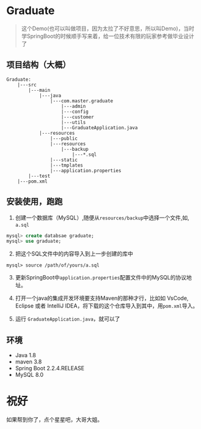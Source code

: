 # Graduate 

> 这个Demo(也可以叫做项目，因为太拉了不好意思，所以叫Demo)，当时学SpringBoot的时候顺手写来着，给一位技术有限的玩家参考做毕业设计了


## 项目结构（大概）

```
Graduate:
    |---src
        |---main
            |---java
                |---com.master.graduate
                    |---admin
                    |---config
                    |---customer
                    |---utils
                    |---GraduateApplication.java
            |---resources
                |---public
                |---resources
                    |---backup
                        |---*.sql
                |---static
                |---tmplates
                |---application.properties
        |---test
    |---pom.xml
```

## 安装使用，跑跑

1.  创建一个数据库（MySQL）,随便从`resources/backup`中选择一个文件,如, `a.sql`

```sql
mysql> create databsae graduate;
mysql> use graduate;
```

2. 把这个SQL文件中的内容导入到上一步创建的库中

```shell
mysql> source /path/of/yours/a.sql
```

3. 更新SpringBoot中`application.properties`配置文件中的MySQL的协议地址。

4. 打开一个java的集成开发环境要支持Maven的那种才行，比如如 VsCode, Eclipse 或者 IntelliJ IDEA，将下载的这个仓库导入到其中，用`pom.xml`导入。

5. 运行 `GraduateApplication.java`，就可以了

## 环境

- Java 1.8
- maven 3.8
- Spring Boot 2.2.4.RELEASE
- MySQL 8.0

# 祝好

如果帮到你了，点个星星吧，大哥大姐。